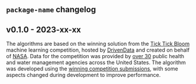 ## `package-name` changelog

## v0.1.0 - 2023-xx-xx

The algorithms are based on the winning solution from the
[Tick Tick Bloom](https://www.drivendata.org/competitions/143/tick-tick-bloom/) machine learning competition, hosted by [DrivenData](https://www.drivendata.org/) and created on behalf of [NASA](https://www.nasa.gov/). Data for the competition was provided by [over 30](https://www.drivendata.org/competitions/143/tick-tick-bloom/page/651/#about-the-project-team) public health and water management agencies across the United States. The algorithm was developed using the [winning competition submissions](https://github.com/drivendataorg/tick-tick-bloom), with some aspects changed during development to improve performance.